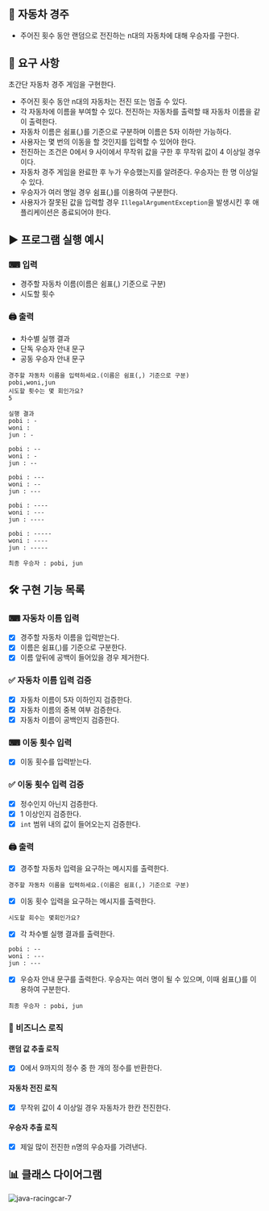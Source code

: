 🚗 자동차 경주
---
+ 주어진 횟수 동안 랜덤으로 전진하는 n대의 자동차에 대해 우승자를 구한다.

🔎 요구 사항
---  
초간단 자동차 경주 게임을 구현한다.
+ 주어진 횟수 동안 n대의 자동차는 전진 또는 멈출 수 있다.
+ 각 자동차에 이름을 부여할 수 있다. 전진하는 자동차를 출력할 때 자동차 이름을 같이 출력한다.
+ 자동차 이름은 쉼표(,)를 기준으로 구분하며 이름은 5자 이하만 가능하다.
+ 사용자는 몇 번의 이동을 할 것인지를 입력할 수 있어야 한다.
+ 전진하는 조건은 0에서 9 사이에서 무작위 값을 구한 후 무작위 값이 4 이상일 경우이다.
+ 자동차 경주 게임을 완료한 후 누가 우승했는지를 알려준다. 우승자는 한 명 이상일 수 있다.
+ 우승자가 여러 명일 경우 쉼표(,)를 이용하여 구분한다.
+ 사용자가 잘못된 값을 입력할 경우 `IllegalArgumentException`을 발생시킨 후 애플리케이션은 종료되어야 한다.

▶ 프로그램 실행 예시
---
### ⌨ 입력
+ 경주할 자동차 이름(이름은 쉼표(,) 기준으로 구분)
+ 시도할 횟수
### 🖨 출력 
+ 차수별 실행 결과
+ 단독 우승자 안내 문구
+ 공동 우승자 안내 문구

```
경주할 자동차 이름을 입력하세요.(이름은 쉼표(,) 기준으로 구분)
pobi,woni,jun
시도할 횟수는 몇 회인가요?
5

실행 결과
pobi : -
woni : 
jun : -

pobi : --
woni : -
jun : --

pobi : ---
woni : --
jun : ---

pobi : ----
woni : ---
jun : ----

pobi : -----
woni : ----
jun : -----

최종 우승자 : pobi, jun
```

🛠 구현 기능 목록
---
### ⌨ 자동차 이름 입력
+ [x] 경주할 자동차 이름을 입력받는다.
+ [x] 이름은 쉼표(,)를 기준으로 구분한다.
+ [x] 이름 앞뒤에 공백이 들어있을 경우 제거한다.
### ✅ 자동차 이름 입력 검증
+ [x] 자동차 이름이 5자 이하인지 검증한다.
+ [x] 자동차 이름의 중복 여부 검증한다.
+ [x] 자동차 이름이 공백인지 검증한다.

### ⌨ 이동 횟수 입력
+ [x] 이동 횟수를 입력받는다.
### ✅ 이동 횟수 입력 검증
+ [x] 정수인지 아닌지 검증한다.
+ [x] 1 이상인지 검증한다.
+ [x] `int` 범위 내의 값이 들어오는지 검증한다.

### 🖨 출력  
+ [x] 경주할 자동차 입력을 요구하는 메시지를 출력한다.
```
경주할 자동차 이름을 입력하세요.(이름은 쉼표(,) 기준으로 구분)
```
+ [x] 이동 횟수 입력을 요구하는 메시지를 출력한다.
```
시도할 회수는 몇회인가요?
```
+ [x] 각 차수별 실행 결과를 출력한다.
```
pobi : --
woni : ---
jun : ---
```
+ [x] 우승자 안내 문구를 출력한다. 우승자는 여러 명이 될 수 있으며, 이때 쉼표(,)를 이용하여 구분한다.
```
최종 우승자 : pobi, jun
```

### 📝 비즈니스 로직
#### 랜덤 값 추출 로직
+ [x] 0에서 9까지의 정수 중 한 개의 정수를 반환한다.
#### 자동차 전진 로직
+ [x] 무작위 값이 4 이상일 경우 자동차가 한칸 전진한다.
#### 우승자 추출 로직
+ [x] 제일 많이 전진한 n명의 우승자를 가려낸다.

📊 클래스 다이어그램
---
![java-racingcar-7](https://github.com/user-attachments/assets/3cc3ae97-ce0e-4432-b1e0-381a3ea090bb)
